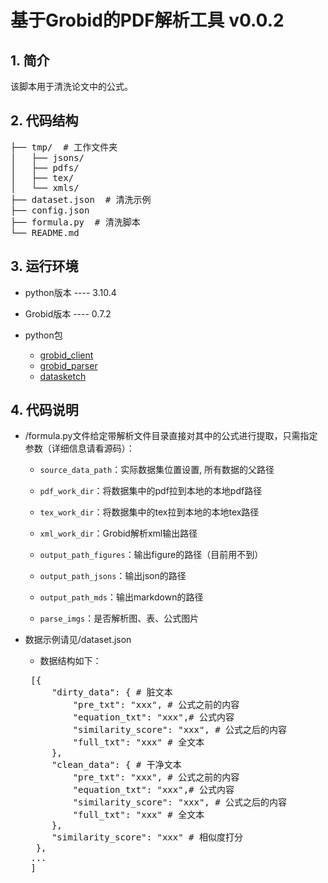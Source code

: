 # 基于Grobid的PDF解析工具 v0.0.2

## 1. 简介
该脚本用于清洗论文中的公式。

## 2. 代码结构
<pre>
├── tmp/  # 工作文件夹
│   ├── jsons/
│   ├── pdfs/
│   ├── tex/
│   └── xmls/
├── dataset.json  # 清洗示例
├── config.json
├── formula.py  # 清洗脚本
└── README.md
</pre>

## 3. 运行环境
- python版本 ---- 3.10.4

- Grobid版本 ---- 0.7.2

- python包

  - [grobid_client](https://github.com/kermitt2/grobid_client_python)
  - [grobid_parser](https://git.acemap.cn/jihuawei/pdf_parser/tree/grobid_parser_v2)
  - [datasketch](https://pypi.org/project/datasketch/)


## 4. 代码说明
- /formula.py文件给定带解析文件目录直接对其中的公式进行提取，只需指定参数（详细信息请看源码）：

   - `source_data_path`：实际数据集位置设置, 所有数据的父路径

   - `pdf_work_dir`：将数据集中的pdf拉到本地的本地pdf路径

   - `tex_work_dir`：将数据集中的tex拉到本地的本地tex路径

   - `xml_work_dir`：Grobid解析xml输出路径

   - `output_path_figures`：输出figure的路径（目前用不到）

   - `output_path_jsons`：输出json的路径

   - `output_path_mds`：输出markdown的路径

   - `parse_imgs`：是否解析图、表、公式图片

- 数据示例请见/dataset.json
  - 数据结构如下：
   <pre>
   [{
       "dirty_data": { # 脏文本
           "pre_txt": "xxx", # 公式之前的内容
           "equation_txt": "xxx",# 公式内容
           "similarity_score": "xxx", # 公式之后的内容
           "full_txt": "xxx" # 全文本
       },
       "clean_data": { # 干净文本
           "pre_txt": "xxx", # 公式之前的内容
           "equation_txt": "xxx",# 公式内容
           "similarity_score": "xxx", # 公式之后的内容
           "full_txt": "xxx" # 全文本
       },
       "similarity_score": "xxx" # 相似度打分
    },
   ...
   ]

   </pre>

